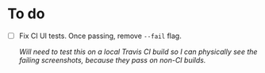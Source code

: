 # To do

- [ ] Fix CI UI tests. Once passing, remove `--fail` flag.

	_Will need to test this on a local Travis CI build so I can physically see the failing screenshots, because they pass on non-CI builds._
